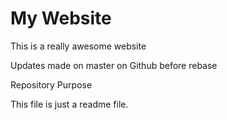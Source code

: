 # My Website

This is a really awesome website

Updates made on master on Github before rebase

Repository Purpose

This file is just a readme file.


